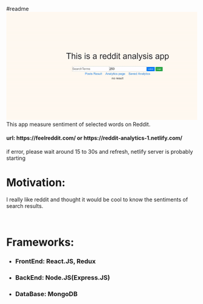  <!-- ![oops image is not showing](https://media.giphy.com/media/51XWAg1UcTaK1gYNFB/giphy.gif)-->
#readme
<img src="/demo1.gif" alt="oops image is not showing"/>
This app measure sentiment of selected words on Reddit.
<h4>url: https://feelreddit.com/ or https://reddit-analytics-1.netlify.com/</h4>
<p>if error, please wait around 15 to 30s and refresh, netlify server is probably starting</p>
<h1>Motivation:</h1>

I really like reddit and thought it would be cool to know the sentiments of search results.

<br/>
<h1>Frameworks:</h1> 
<ul>
<li><h3>FrontEnd: React.JS, Redux</h3></li>

<li><h3>BackEnd: Node.JS(Express.JS)</h3></li>

<li><h3>DataBase: MongoDB</h3></li>
</ul>

